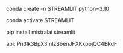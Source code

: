 conda create -n STREAMLIT python=3.10

conda activate STREAMLIT

pip install mistralai streamlit

api:
Pn3lk3BpX3mIzSbenJFXKxppjQC4ERdF
